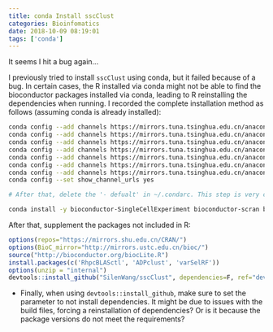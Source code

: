```yaml
---
title: conda Install sscClust
categories: Bioinfomatics
date: 2018-10-09 08:19:01
tags: ['conda']
---
```


It seems I hit a bug again...
<!-- more -->

I previously tried to install `sscClust` using conda, but it failed because of a bug. In certain cases, the R installed via conda might not be able to find the bioconductor packages installed via conda, leading to R reinstalling the dependencies when running. I recorded the complete installation method as follows (assuming conda is already installed):

```bash
conda config --add channels https://mirrors.tuna.tsinghua.edu.cn/anaconda/pkgs/free/
conda config --add channels https://mirrors.tuna.tsinghua.edu.cn/anaconda/pkgs/main/
conda config --add channels https://mirrors.tuna.tsinghua.edu.cn/anaconda/pkgs/r/
conda config --add channels https://mirrors.tuna.tsinghua.edu.cn/anaconda/pkgs/mro/
conda config --add channels https://mirrors.tuna.tsinghua.edu.cn/anaconda/pkgs/pro/
conda config --add channels https://mirrors.tuna.tsinghua.edu.cn/anaconda/cloud/bioconda/
conda config --add channels https://mirrors.tuna.tsinghua.edu.cn/anaconda/cloud/conda-forge/
conda config --set show_channel_urls yes

# After that, delete the '- defualt' in ~/.condarc. This step is very crucial!

conda install -y bioconductor-SingleCellExperiment bioconductor-scran bioconductor-SC3 bioconductor-zinbwave bioconductor-BiocParallel r-base r-devtools r-rcolorbrewer r-rtsne r-class r-factoextra r-cowplot r-data.table r-ggplot2 r-mass r-rjson r-cluster r-ks r-fields r-doparallel r-plyr r-igraph r-densityclust r-e1071
```

After that, supplement the packages not included in R:

```R
options(repos="https://mirrors.shu.edu.cn/CRAN/")
options(BioC_mirror="http://mirrors.ustc.edu.cn/bioc/")
source("http://bioconductor.org/biocLite.R")
install.packages(c('RhpcBLASctl', 'ADPclust', 'varSelRF'))
options(unzip = "internal")
devtools::install_github("SilenWang/sscClust", dependencies=F, ref="dev")
```

- Finally, when using `devtools::install_github`, make sure to set the parameter to not install dependencies. It might be due to issues with the build files, forcing a reinstallation of dependencies? Or is it because the package versions do not meet the requirements?
